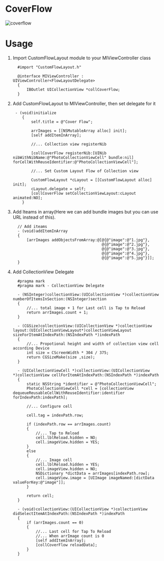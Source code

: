 # CoverFlow
![coverflow](https://user-images.githubusercontent.com/4393462/29405802-9c921660-835c-11e7-9edc-b0df915b4f68.gif)
# Usage
1. Import CustomFlowLayout module to your MIViewController class
   
         #import "CustomFlowLayout.h"

         @interface MIViewController : UIViewController<FlowLayoutDelegate>
         {
             IBOutlet UICollectionView *collCoverFlow;
         }
     
 2. Add CustomFlowLayout to MIViewController, then set delegate for it
 
         - (void)initialize
            {
                self.title = @"Cover Flow";

                arrImages = [[NSMutableArray alloc] init];
                [self addItemInArray];

                //... Collection view registerNib

                [collCoverFlow registerNib:[UINib nibWithNibName:@"PhotoCollectionViewCell" bundle:nil] forCellWithReuseIdentifier:@"PhotoCollectionViewCell"];

                //... Set Custom Layout Flow of Collection view

                CustomFlowLayout *cLayout = [[CustomFlowLayout alloc] init];
                cLayout.delegate = self;
                [collCoverFlow setCollectionViewLayout:cLayout animated:NO];
            }

3. Add Iteams in array(Here we can add bundle images but you can use URL instead of this).

         // Add iteams
         - (void)addItemInArray
         {
             [arrImages addObjectsFromArray:@[@{@"image":@"1.jpg"},
                                              @{@"image":@"2.jpg"},
                                              @{@"image":@"3.jpg"},
                                              @{@"image":@"4.jpg"},
                                              @{@"image":@"5.jpg"}]];
         }
         
4. Add CollectionView Delegate

         #pragma mark
         #pragma mark - CollectionView Delegate

         - (NSInteger)collectionView:(UICollectionView *)collectionView numberOfItemsInSection:(NSInteger)section
         {
             //... total image + 1 for Last cell is Tap to Reload
             return arrImages.count + 1;
         }

         - (CGSize)collectionView:(UICollectionView *)collectionView layout:(UICollectionViewLayout*)collectionViewLayout sizeForItemAtIndexPath:(NSIndexPath *)indexPath
         {
             //... Propotional height and width of collection view cell according Device
             int size = CScreenWidth * 304 / 375;
             return CGSizeMake(size ,size);
         }

         - (UICollectionViewCell *)collectionView:(UICollectionView *)collectionView cellForItemAtIndexPath:(NSIndexPath *)indexPath
         {
             static NSString *identifier = @"PhotoCollectionViewCell";
             PhotoCollectionViewCell *cell = [collectionView dequeueReusableCellWithReuseIdentifier:identifier forIndexPath:indexPath];

             //... Configure cell

             cell.tag = indexPath.row;

             if (indexPath.row == arrImages.count)
             {
                 //... Tap to Reload
                 cell.lblReload.hidden = NO;
                 cell.imageView.hidden = YES;
             }
             else
             {
                 //... Image cell
                 cell.lblReload.hidden = YES;
                 cell.imageView.hidden = NO;
                 NSDictionary *dictData = arrImages[indexPath.row];
                 cell.imageView.image = [UIImage imageNamed:[dictData valueForKey:@"image"]];
             }

             return cell;
         }

         - (void)collectionView:(UICollectionView *)collectionView didSelectItemAtIndexPath:(NSIndexPath *)indexPath
         {
             if (arrImages.count == 0)
             {
                 //... Last cell for Tap To Reload
                 //... When arrImage count is 0
                 [self addItemInArray];
                 [collCoverFlow reloadData];
             }
         }

